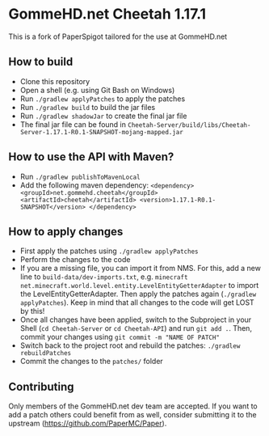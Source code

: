 # GommeHD.net Cheetah 1.17.1

This is a fork of PaperSpigot tailored for the use at GommeHD.net

## How to build
- Clone this repository
- Open a shell (e.g. using Git Bash on Windows)
- Run `./gradlew applyPatches` to apply the patches
- Run `./gradlew build` to build the jar files
- Run `./gradlew shadowJar` to create the final jar file
- The final jar file can be found in `Cheetah-Server/build/libs/Cheetah-Server-1.17.1-R0.1-SNAPSHOT-mojang-mapped.jar`

## How to use the API with Maven?
- Run `./gradlew publishToMavenLocal`
- Add the following maven dependency:
``<dependency>
  <groupId>net.gommehd.cheetah</groupId>
  <artifactId>cheetah</artifactId>
  <version>1.17.1-R0.1-SNAPSHOT</version>
  </dependency>``
  
## How to apply changes
- First apply the patches using `./gradlew applyPatches`
- Perform the changes to the code
- If you are a missing file, you can import it from NMS. For this, add a new line to `build-data/dev-imports.txt`, e.g. `minecraft net.minecraft.world.level.entity.LevelEntityGetterAdapter` to import the LevelEntityGetterAdapter. Then apply the patches again (`./gradlew applyPatches`). Keep in mind that all changes to the code will get LOST by this!
- Once all changes have been applied, switch to the Subproject in your Shell (`cd Cheetah-Server` or `cd Cheetah-API`) and run `git add .`. Then, commit your changes using `git commit -m "NAME OF PATCH"`
- Switch back to the project root and rebuild the patches: `./gradlew rebuildPatches`
- Commit the changes to the `patches/` folder

## Contributing
Only members of the GommeHD.net dev team are accepted. If you want to add a patch others could benefit from as well, consider submitting it to the upstream (https://github.com/PaperMC/Paper).